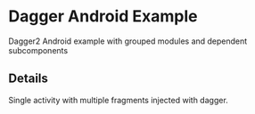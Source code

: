 # Dagger Android Example
Dagger2 Android example with grouped modules and dependent subcomponents

## Details
Single activity with multiple fragments injected with dagger.
